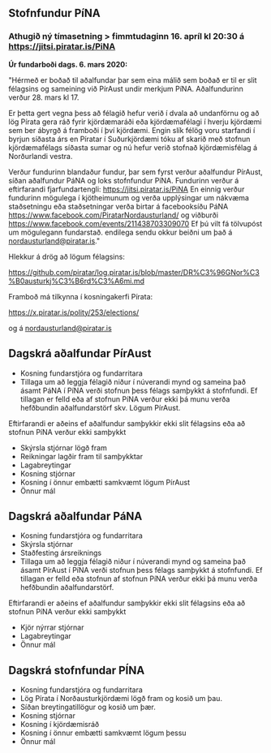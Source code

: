 ## Stofnfundur PíNA

### Athugið ný tímasetning > fimmtudaginn 16. apríl kl 20:30 á https://jitsi.piratar.is/PiNA

**Úr fundarboði dags. 6. mars 2020:** 

"Hérmeð er boðað til aðalfundar þar sem eina málið sem boðað er til er slit félagsins og sameining við PírAust undir merkjum PíNA.
Aðalfundurinn verður 28. mars kl 17.

Er þetta gert vegna þess að félagið hefur verið í dvala að undanförnu og að lög Pírata gera ráð fyrir kjördæmaráði eða kjördæmafélagi í hverju kjördæmi sem ber ábyrgð á framboði í því kjördæmi. Engin slík félög voru starfandi í byrjun síðasta árs en Píratar í Suðurkjördæmi tóku af skarið með stofnun kjördæmafélags síðasta sumar og nú hefur verið stofnað kjördæmisfélag á Norðurlandi vestra.

Verður fundurinn blandaður fundur, þar sem fyrst verður aðalfundur PírAust, síðan aðalfundur PáNA og loks stofnfundur PíNA.
Fundurinn verður á eftirfarandi fjarfundartengli: https://jitsi.piratar.is/PiNA
En einnig verður fundurinn mögulega í kjötheimunum og verða upplýsingar um nákvæma staðsetningu eða staðsetningar verða birtar á facebooksíðu PáNA https://www.facebook.com/PiratarNordausturland/
og viðburði https://www.facebook.com/events/211438703309070
Ef þú vilt fá tölvupóst um mögulegann fundarstað. endilega sendu okkur beiðni um það á nordausturland@piratar.is."

Hlekkur á drög að lögum félagsins:

https://github.com/piratar/log.piratar.is/blob/master/DR%C3%96GNor%C3%B0austurkj%C3%B6rd%C3%A6mi.md

Framboð má tilkynna í kosningakerfi Pírata:

https://x.piratar.is/polity/253/elections/

og á nordausturland@piratar.is

## Dagskrá aðalfundar PírAust

* Kosning fundarstjóra og fundarritara
* Tillaga um að leggja félagið niður í núverandi mynd og sameina það ásamt PáNA í PíNA verði stofnun þess félags samþykkt á stofnfundi. Ef tillagan er felld eða af stofnun PíNA verður ekki þá munu verða hefðbundin aðalfundarstörf skv. Lögum PírAust.

Eftirfarandi er aðeins ef aðalfundur samþykkir ekki slit félagsins eða að stofnun PíNA verður ekki samþykkt
* Skýrsla stjórnar lögð fram
* Reikningar lagðir fram til samþykktar
* Lagabreytingar
* Kosning stjórnar
* Kosning í önnur embætti samkvæmt lögum PírAust
* Önnur mál

 ## Dagskrá aðalfundar PáNA
 * Kosning fundarstjóra og fundarritara
 * Skýrsla stjórnar
 * Staðfesting ársreiknings
 * Tillaga um að leggja félagið niður í núverandi mynd og sameina það
 ásamt PírAust í PíNA verði stofnun þess félags samþykkt á stofnfundi.
 Ef tillagan er felld eða stofnun af stofnun PíNA verður ekki þá munu verða
 hefðbundin aðalfundarstörf.
 
 Eftirfarandi er aðeins ef aðalfundur samþykkir ekki slit félagsins eða að stofnun PíNA verður ekki samþykkt

 * Kjör nýrrar stjórnar
 * Lagabreytingar
 * Önnur mál

 ## Dagskrá stofnfundar PÍNA
 
 * Kosning fundarstjóra og fundarritara
 * Lög Pírata í Norðausturkjördæmi lögð fram og kosið um þau.
 * Síðan breytingatillögur og kosið um þær.
 * Kosning stjórnar
 * Kosning í kjördæmisráð
 * Kosning í önnur embætti samkvæmt lögum þessu
 * Önnur mál
